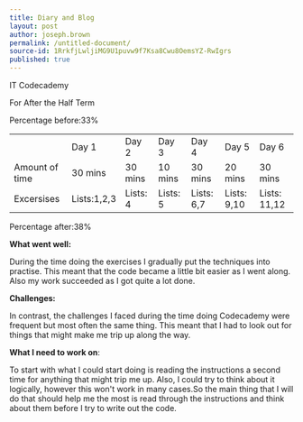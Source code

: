 ```yaml
---
title: Diary and Blog
layout: post
author: joseph.brown
permalink: /untitled-document/
source-id: 1RrkfjLwljiMG9U1puvw9f7Ksa8Cwu8OemsYZ-RwIgrs
published: true
---
```

IT Codecademy

For After the Half Term

Percentage before:33% 

<table>
  <tr>
    <td></td>
    <td>Day 1</td>
    <td>Day 2</td>
    <td>Day 3</td>
    <td>Day 4</td>
    <td>Day 5</td>
    <td>Day 6</td>
  </tr>
  <tr>
    <td>Amount of time</td>
    <td>30 mins</td>
    <td>30 mins</td>
    <td>10 mins</td>
    <td>30 mins</td>
    <td>20 mins</td>
    <td>30 mins </td>
  </tr>
  <tr>
    <td>Excersises </td>
    <td>Lists:1,2,3</td>
    <td>Lists: 4</td>
    <td>Lists: 5</td>
    <td>Lists: 6,7</td>
    <td>Lists: 9,10</td>
    <td>Lists: 11,12</td>
  </tr>
</table>


Percentage after:38%

**What went well:**

During the time doing the exercises I gradually put the techniques into practise. This meant that the code became a little bit easier as I went along. Also my work succeeded as I got quite a lot done.

**Challenges:**

In contrast, the challenges I faced during the time doing Codecademy were frequent but most often the same thing. This meant that I had to look out for things that might make me trip up along the way.

**What I need to work on**:

To start with what I could start doing is reading the instructions a second time for anything that might trip me up. Also, I could try to think about it logically, however this won't work in many cases.So the main thing that I will do that should help me the most is read through the instructions and think about them before I try to write out the code. 

